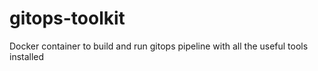 # gitops-toolkit
Docker container to build and run gitops pipeline with all the useful tools installed

